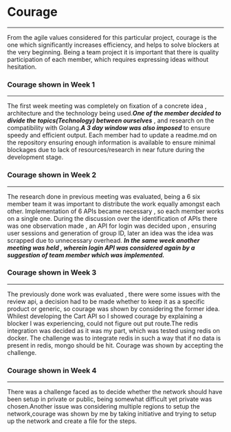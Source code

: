 # Courage
_______________________________________________________________________________
From the agile values considered for this particular project, courage is the one which significantly increases efficiency, and helps to solve blockers at the very beginning. Being a team project it is important that there is quality participation of each member, which requires expressing ideas without hesitation.

### Courage shown in Week 1
______________________________________________________________________________
The first week meeting was completely on fixation of a concrete idea , architecture and the technology being used.***One of the member decided to divide the topics(Technology) between ourselves*** , and research on the compatibility with Golang.***A 3 day window was also imposed*** to ensure speedy and efficient output. Each member had to update a readme.md on the repository ensuring enough information is available to ensure minimal blockages due  to lack of resources/research in near future during the development stage.


### Courage shown in Week 2
______________________________________________________________________________
The research done in previous meeting was evaluated, being a 6 six member team it was important to distribute the work equally amongst each other. Implementation of 6 APIs became necessary , so each member works on a single one. During the discussion over the identification of APIs there was one observation made , an API for login was decided upon , ensuring user sessions and generation of group ID, later an idea was the idea was scrapped due to unnecessary overhead.
***In the same week another meeting was held , wherein login API was considered again by a suggestion of team member which was implemented.***

### Courage shown in Week 3
______________________________________________________________________________
The previously done work was evaluated , there were some issues with the review api, a decision had to be made whether to keep it as a specific product or generic, so courage was shown by considering the former idea. Whilest developing the Cart API so I showed courage by explaining a blocker I was experiencing, could not figure out put route.The redis integration was decided as it was my part, which was tested using redis on docker. The challenge was to integrate redis in such a way that if no data is present in redis, mongo should be hit. Courage was shown by accepting the challenge.
### Courage shown in Week 4
______________________________________________________________________________
There was a challenge faced as to decide whether the network should have been setup in private or public, being somewhat difficult yet private was chosen.Another issue was considering multiple regions to setup the network,courage was shown by me by taking initiative and trying to setup up the network and create a file for the steps.




